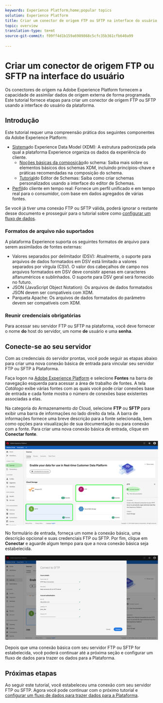 ```yaml
---
keywords: Experience Platform;home;popular topics
solution: Experience Platform
title: Criar um conector de origem FTP ou SFTP na interface do usuário
topic: overview
translation-type: tm+mt
source-git-commit: f09ff4d1b159a6989868c5cfc35b361cfb640a99

---
```



# Criar um conector de origem FTP ou SFTP na interface do usuário

Os conectores de origem na Adobe Experience Platform fornecem a capacidade de assimilar dados de origem externa de forma programada. Este tutorial fornece etapas para criar um conector de origem FTP ou SFTP usando a interface do usuário da plataforma.

## Introdução

Este tutorial requer uma compreensão prática dos seguintes componentes da Adobe Experience Platform:

* [Sistema](../../../../../xdm/home.md)do Experience Data Model (XDM): A estrutura padronizada pela qual a plataforma Experience organiza os dados da experiência do cliente.
   * [Noções básicas da composição](../../../../../xdm/schema/composition.md)do schema: Saiba mais sobre os elementos básicos dos schemas XDM, incluindo princípios-chave e práticas recomendadas na composição do schema.
   * [Tutorial](../../../../../xdm/tutorials/create-schema-ui.md)do Editor de Schemas: Saiba como criar schemas personalizados usando a interface do editor de Schemas.
* [Perfil](../../../../../profile/home.md)do cliente em tempo real: Fornece um perfil unificado e em tempo real para o consumidor, com base em dados agregados de várias fontes.

Se você já tiver uma conexão FTP ou SFTP válida, poderá ignorar o restante desse documento e prosseguir para o tutorial sobre como [configurar um fluxo de dados](../../dataflow/cloud-storage.md).

### Formatos de arquivo não suportados

A plataforma Experience suporta os seguintes formatos de arquivo para serem assimilados de fontes externas:

* Valores separados por delimitador (DSV): Atualmente, o suporte para arquivos de dados formatados em DSV está limitado a valores separados por vírgula (CSV). O valor dos cabeçalhos de campo nos arquivos formatados em DSV deve consistir apenas em caracteres alfanuméricos e sublinhados. O suporte para DSV geral será fornecido no futuro.
* JSON (JavaScript Object Notation): Os arquivos de dados formatados JSON devem ser compatíveis com XDM.
* Parqueta Apache: Os arquivos de dados formatados do parâmetro devem ser compatíveis com XDM.

### Reunir credenciais obrigatórias

Para acessar seu servidor FTP ou SFTP na plataforma, você deve fornecer o nome **do** host do servidor, um nome **de** usuário e uma **senha**.

## Conecte-se ao seu servidor

Com as credenciais do servidor prontas, você pode seguir as etapas abaixo para criar uma nova conexão básica de entrada para vincular seu servidor FTP ou SFTP à Plataforma.

Faça logon na <a href="https://platform.adobe.com" target="_blank">Adobe Experience Platform</a> e selecione **Fontes** na barra de navegação esquerda para acessar a área de trabalho de fontes. A tela *Catálogo* exibe várias fontes com as quais você pode criar conexões base de entrada e cada fonte mostra o número de conexões base existentes associadas a elas.

Na categoria do Armazenamento *da* Cloud, selecione **FTP** ou **SFTP** para exibir uma barra de informações no lado direito da tela. A barra de informações fornece uma breve descrição para a fonte selecionada, bem como opções para visualização de sua documentação ou para conexão com a fonte. Para criar uma nova conexão básica de entrada, clique em **Conectar fonte**.

![](../../../../images/tutorials/create/sftp/sftp_sources_catalog.png)

No formulário de entrada, forneça um nome à conexão básica, uma descrição opcional e suas credenciais FTP ou SFTP. Por fim, clique em **Conectar** e aguarde algum tempo para que a nova conexão básica seja estabelecida.

![](../../../../images/tutorials/create/sftp/sftp_credentials.png)

Depois que uma conexão básica com seu servidor FTP ou SFTP for estabelecida, você poderá continuar até a próxima seção e configurar um fluxo de dados para trazer os dados para a Plataforma.

## Próximas etapas

Ao seguir este tutorial, você estabeleceu uma conexão com seu servidor FTP ou SFTP. Agora você pode continuar com o próximo tutorial e [configurar um fluxo de dados para trazer dados para a Plataforma](../../dataflow/cloud-storage.md).

